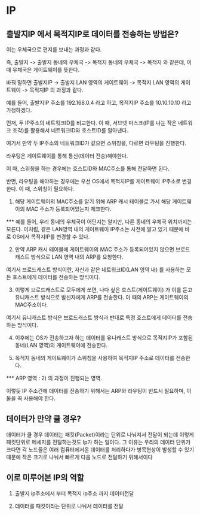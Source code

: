 # IP

## 출발지IP 에서 목적지IP로 데이터를 전송하는 방법은?

이는 우체국으로 편지를 보내는 과정과 같다.

즉, 출발지 -> 출발지 동네의 우체국 -> 목적지 동네의 우체국 -> 목적지 와 같은데, 이 때 우체국은 게이트웨이를 뜻한다.

바꿔 말하면 출발지IP -> 출발지 LAN 영역의 게이트웨이 -> 목적지 LAN 영역의 게이트웨이 -> 목적지IP 의 과정과 같다.

예를 들어, 출발지IP 주소를 192.168.0.4 라고 하고, 목적지IP 주소를 10.10.10.10 라고 가정하겠다.

먼저, 두 IP주소의 네트워크ID를 비교한다. 이 때, 서브넷 마스크(IP를 나눈 작은 네트워크 조각)를 활용해서 네트워크ID와 호스트ID를 알아낸다.

여기서 만약 두 IP주소의 네트워크ID가 같으면 스위칭을, 다르면 라우팅을 진행한다.

라우팅은 게이트웨이를 통해 통신(데이터 전송)해야한다.

이 때, 스위칭을 하는 경우에는 호스트ID와 MAC주소를 통해 전달하면 된다.

반면, 라우팅을 해야하는 경우에는 우선 OS에서 목적지IP를 게이트웨이 IP주소로 변경한다. 이 때, 스위칭이 필요하다.

1. 해당 게이트웨이의 MAC주소를 알기 위해 ARP 캐시 테이블로 가서 해당 게이트웨이의 MAC 주소가 등록되어있는지 체크한다.

\*\*\* 예를 들어, 우리 동네의 우체국이 어딘지는 알지만, 다른 동네의 우체국 위치까지는 모른다. 이처럼, 같은 LAN영역 내의 게이트웨이 IP주소는 사전에 알고 있기 때문에 바로 OS에서 목적지IP를 변경할 수 있다.

2. 만약 ARP 캐시 테이블에 게이트웨이의 MAC 주소가 등록되어있지 않으면 브로드캐스트 방식으로 LAN 영역 내의 ARP를 요청한다.

여기서 브로드캐스트 방식이란, 자신과 같은 네트워크ID(LAN 영역 내) 를 사용하는 모든 호스트에게 데이터를 전송하는 방식이다.

3. 이렇게 브로드캐스트로 모두에게 쏘면, 나다 싶은 호스트(게이트웨이) 가 이를 듣고 유니캐스트 방식으로 발신자에게 ARP를 전송한다. 이 때의 ARP는 게이트웨이의 MAC주소이다.

여기서 유니캐스트 방식은 브로드캐스트 방식과 반대로 특정 호스트에게 데이터를 전송하는 방식이다.

4. 이후에는 OS가 전송하고자 하는 데이터를 유니캐스트 방식으로 목적지IP가 포함된 동네(LAN 영역)의 게이트웨이에 전송한다.

5. 목적지 동네의 게이트웨이가 스위칭을 사용하여 목적지IP 주소로 데이터를 전송한다.

\*\*\* ARP 영역 : 2) 의 과정이 진행되는 영역.

이렇듯 IP 주소간에 데이터를 전송하기 위해서는 ARP와 라우팅이 반드시 필요하며, 이 둘을 꼭 사용해야 한다.

## 데이터가 만약 클 경우?

데이터가 클 경우 데이터는 패킷(Packet)이라는 단위로 나눠져서 전달이 되는데 이렇게 패킷단위로 메세지를 전달하는것도 Ip가 하는 일이다. 그 이유는 우리의 데이터 단위가 크다면 각 노드들은 여러 컴퓨터에서온 데이터를 처리하다가 병목현상이 발생할 수 있기 때문에 작은 크기로 나눠서 빠르게 다음 노드로 전달하기 위해서이다

## 이로 미루어본 IP의 역할

1. 출발지 ip주소에서 부터 목적지 ip주소 까지 데이터전달

2. 데이터를 패킷이라는 단위로 나눠서 데이터를 전달

